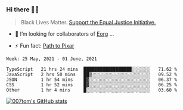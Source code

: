 ### Hi there 👋🏿

<!--
**007tom/007tom** is a ✨ _special_ ✨ repository because its `README.md` (this file) appears on your GitHub profile.

Here are some ideas to get you started:
-->

> Black Lives Matter. [Support the Equal Justice Initiative.](https://support.eji.org/give/153413/#!/donation/checkout)

<!--
- 🔭 I’m currently working on ...
- 🌱 I’m currently learning ...
-->
- 👯 I’m looking for collaborators of [Eorg](https://github.com/zhyd1997/Eorg) ...

<!--
- 🤔 I’m looking for help with ...
- 💬 Ask me about ...
- 📫 How to reach me: ...
- 😄 Pronouns: ...
-->

- ⚡ Fun fact: [Path to Pixar](https://bunnyhobby.github.io/)
<!--
-->

<!--START_SECTION:waka-->
```text
Week: 25 May, 2021 - 01 June, 2021

TypeScript   21 hrs 24 mins  ██████████████████░░░░░░░   71.62 % 
JavaScript   2 hrs 50 mins   ██▒░░░░░░░░░░░░░░░░░░░░░░   09.52 % 
JSON         1 hr 54 mins    █▓░░░░░░░░░░░░░░░░░░░░░░░   06.37 % 
CSS          1 hr 52 mins    █▓░░░░░░░░░░░░░░░░░░░░░░░   06.25 % 
Other        1 hr 4 mins     █░░░░░░░░░░░░░░░░░░░░░░░░   03.60 % 
```
<!--END_SECTION:waka-->


[![007tom's GitHub stats](https://github-readme-stats.vercel.app/api?username=007tom&count_private=true&show_icons=true&theme=react)
](https://github.com/anuraghazra/github-readme-stats)
